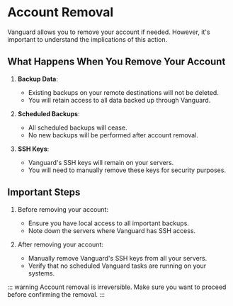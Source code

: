 # Account Removal

Vanguard allows you to remove your account if needed. However, it's important to understand the implications of this action.

## What Happens When You Remove Your Account

1. **Backup Data**:
    - Existing backups on your remote destinations will not be deleted.
    - You will retain access to all data backed up through Vanguard.

2. **Scheduled Backups**:
    - All scheduled backups will cease.
    - No new backups will be performed after account removal.

3. **SSH Keys**:
    - Vanguard's SSH keys will remain on your servers.
    - You will need to manually remove these keys for security purposes.

## Important Steps

1. Before removing your account:
    - Ensure you have local access to all important backups.
    - Note down the servers where Vanguard has SSH access.

2. After removing your account:
    - Manually remove Vanguard's SSH keys from all your servers.
    - Verify that no scheduled Vanguard tasks are running on your systems.


::: warning
Account removal is irreversible. Make sure you want to proceed before confirming the removal.
:::